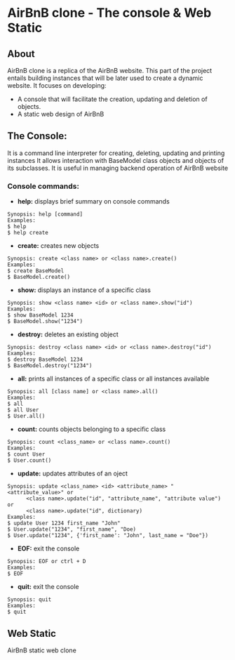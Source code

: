 # AirBnB clone - The console & Web Static

## About
AirBnB clone is a replica of the AirBnB website. This part of the project entails building instances that will be later used to create a dynamic website. It focuses on developing:
* A console that will facilitate the creation, updating and deletion of objects.
* A static web design of AirBnB

## **The Console:**
It is a command line interpreter for creating, deleting, updating and printing instances It allows interaction with BaseModel class objects and objects of its subclasses. It is useful in managing backend operation of AirBnB website

### **Console commands:**

* **help:** displays brief summary on console commands 
```
Synopsis: help [command]
Examples:
$ help
$ help create
```

* **create:** creates new objects
```
Synopsis: create <class name> or <class name>.create()
Examples:
$ create BaseModel
$ BaseModel.create()
```

* **show:** displays an instance of a specific class
```
Synopsis: show <class name> <id> or <class name>.show("id")
Examples:
$ show BaseModel 1234
$ BaseModel.show("1234")
```

* **destroy:** deletes an existing object
```
Synopsis: destroy <class name> <id> or <class name>.destroy("id")
Examples:
$ destroy BaseModel 1234
$ BaseModel.destroy("1234")
```

* **all:** prints all instances of a specific class or all instances available
```
Synopsis: all [class name] or <class name>.all()
Examples:
$ all
$ all User
$ User.all()
```

* **count:** counts objects belonging to a specific class
```
Synopsis: count <class_name> or <class name>.count()
Examples:
$ count User
$ User.count()
```

* **update:** updates attributes of an oject
```
Synopsis: update <class_name> <id> <attribute_name> "<attribute_value>" or
	  <class name>.update("id", "attribute_name", "attribute value") or 
	  <class name>.update("id", dictionary)
Examples:
$ update User 1234 first_name "John"
$ User.update("1234", "first_name", "Doe)
$ User.update("1234", {'first_name': "John", last_name = "Doe"})
```

* **EOF:** exit the console
```
Synopsis: EOF or ctrl + D
Examples:
$ EOF
```

* **quit:** exit the console
```
Synopsis: quit
Examples:
$ quit
```

## **Web Static**
AirBnB static web clone

